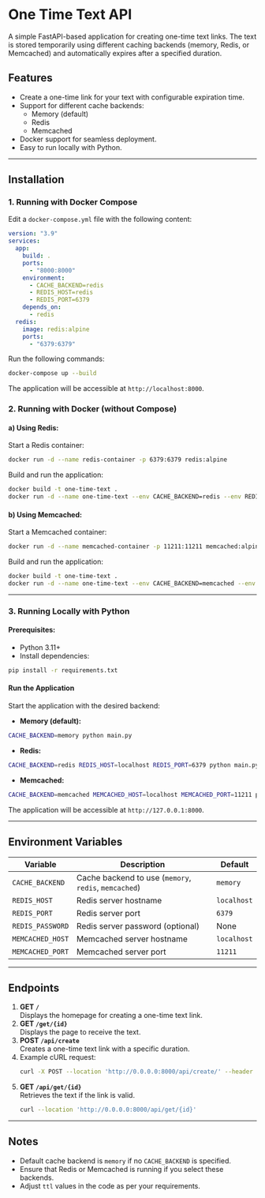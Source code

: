 # One Time Text API

A simple FastAPI-based application for creating one-time text links. The text is stored temporarily using different caching backends (memory, Redis, or Memcached) and automatically expires after a specified duration.

## Features

- Create a one-time link for your text with configurable expiration time.
- Support for different cache backends:
  - Memory (default)
  - Redis
  - Memcached
- Docker support for seamless deployment.
- Easy to run locally with Python.

---

## Installation

### 1. Running with Docker Compose

Edit a `docker-compose.yml` file with the following content:

```yaml
version: "3.9"
services:
  app:
    build: .
    ports:
      - "8000:8000"
    environment:
      - CACHE_BACKEND=redis
      - REDIS_HOST=redis
      - REDIS_PORT=6379
    depends_on:
      - redis
  redis:
    image: redis:alpine
    ports:
      - "6379:6379"
```

Run the following commands:

```bash
docker-compose up --build
```

The application will be accessible at `http://localhost:8000`.

### 2. Running with Docker (without Compose)

#### a) Using Redis:

Start a Redis container:

```bash
docker run -d --name redis-container -p 6379:6379 redis:alpine
```

Build and run the application:

```bash
docker build -t one-time-text .
docker run -d --name one-time-text --env CACHE_BACKEND=redis --env REDIS_HOST=host.docker.internal -p 8000:8000 one-time-text
```

#### b) Using Memcached:

Start a Memcached container:

```bash
docker run -d --name memcached-container -p 11211:11211 memcached:alpine
```

Build and run the application:

```bash
docker build -t one-time-text .
docker run -d --name one-time-text --env CACHE_BACKEND=memcached --env MEMCACHED_HOST=host.docker.internal -p 8000:8000 one-time-text
```

---

### 3. Running Locally with Python

#### Prerequisites:
- Python 3.11+
- Install dependencies:

```bash
pip install -r requirements.txt
```

#### Run the Application

Start the application with the desired backend:

- **Memory (default):**

```bash
CACHE_BACKEND=memory python main.py
```

- **Redis:**

```bash
CACHE_BACKEND=redis REDIS_HOST=localhost REDIS_PORT=6379 python main.py
```

- **Memcached:**

```bash
CACHE_BACKEND=memcached MEMCACHED_HOST=localhost MEMCACHED_PORT=11211 python main.py
```

The application will be accessible at `http://127.0.0.1:8000`.

---

## Environment Variables

| Variable            | Description                          | Default       |
|---------------------|--------------------------------------|---------------|
| `CACHE_BACKEND`     | Cache backend to use (`memory`, `redis`, `memcached`) | `memory`      |
| `REDIS_HOST`        | Redis server hostname                | `localhost`   |
| `REDIS_PORT`        | Redis server port                    | `6379`        |
| `REDIS_PASSWORD`    | Redis server password (optional)     | None          |
| `MEMCACHED_HOST`    | Memcached server hostname            | `localhost`   |
| `MEMCACHED_PORT`    | Memcached server port                | `11211`       |

---

## Endpoints

1. **GET `/`**  
   Displays the homepage for creating a one-time text link.
2. **GET `/get/{id}`**  
   Displays the page to receive the text.
3. **POST `/api/create`**  
   Creates a one-time text link with a specific duration.
4. Example cURL request:
   ```bash
   curl -X POST --location 'http://0.0.0.0:8000/api/create/' --header 'Content-Type: application/json' --data '{"text":"test","duration":1}'
   ```
4. **GET `/api/get/{id}`**  
   Retrieves the text if the link is valid.
    ```bash
   curl --location 'http://0.0.0.0:8000/api/get/{id}'
   ```
   



---

## Notes

- Default cache backend is `memory` if no `CACHE_BACKEND` is specified.
- Ensure that Redis or Memcached is running if you select these backends.
- Adjust `ttl` values in the code as per your requirements.

